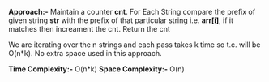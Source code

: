 
**Approach:-**
Maintain a counter **cnt**.
For Each String compare the prefix of given string **str** with the prefix of that particular string i.e. **arr[i]**, if it matches then increament the cnt.
Return the cnt

We are iterating over the n strings and each pass takes k time so t.c. will be O(n*k).
No extra space used in this approach.

**Time Complexity:-** O(n*k)
**Space Complexity:-** O(n)

